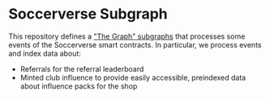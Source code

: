 # Soccerverse Subgraph

This repository defines a ["The Graph" subgraphs](https://thegraph.com/)
that processes some events of the Soccerverse smart contracts.  In particular,
we process events and index data about:

- Referrals for the referral leaderboard
- Minted club influence to provide easily accessible, preindexed data
  about influence packs for the shop
